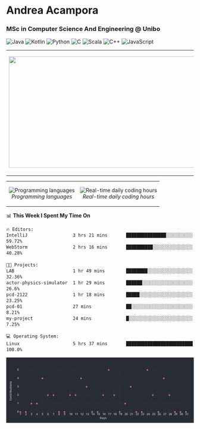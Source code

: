 # Andrea Acampora
### MSc in Computer Science And Engineering @ Unibo

![Java](https://img.shields.io/badge/Java-Good-Green)
![Kotlin](https://img.shields.io/badge/Kotlin-Intermediate-blue)
![Python](https://img.shields.io/badge/Python-Intermediate-blue)
![C](https://img.shields.io/badge/C-Intermediate-blue)
![Scala](https://img.shields.io/badge/Scala-Beginner-yellow)
![C++](https://img.shields.io/badge/C++-Beginner-yellow)
![JavaScript](https://img.shields.io/badge/JavaScript-Beginner-yellow)


<table>
  <tr>
    <td> 
    <p align="center">
    <img src="https://github-readme-stats.vercel.app/api?username=andrea-acampora&show_icons=true&theme=gruvbox&hide_border=false" width="500px" height="300px">
    <br>
  </p> 
</td>
<td> 
  <p align="center">
    <img src="https://github-readme-streak-stats.herokuapp.com/?user=andrea-acampora&theme=gruvbox&hide_border=false" width="500px" height="300px">
    <br>
  </p> 
</td>
</tr>
</table>

<table>
  <tr>
    <td> 
    <p align="center">
    <img alt="Programming languages" src="https://wakatime.com/share/@Arop/7b1d5c62-1d9f-4a3a-836c-c29297ecc0b1.svg" width="500px" height="300px">
    <br>
    <em> Programming languages </em>
  </p> 
</td>
<td> 
  <p align="center">
    <img alt="Real-time daily coding hours" src="https://wakatime.com/share/@Arop/c3fe2869-5ef5-4bc3-8960-99ffe2d5723f.svg?sanitaze=true" width="500px" height="300px">
    <br>
    <em> Real-time daily coding hours </em>
  </p> 
</td>
</tr>
</table>

<!--START_SECTION:waka-->
📊 **This Week I Spent My Time On** 

```text
🔥 Editors: 
IntelliJ                 3 hrs 21 mins       ███████████████░░░░░░░░░░   59.72% 
WebStorm                 2 hrs 16 mins       ██████████░░░░░░░░░░░░░░░   40.28%

🐱‍💻 Projects: 
LAB                      1 hr 49 mins        ████████░░░░░░░░░░░░░░░░░   32.36% 
actor-physics-simulator  1 hr 29 mins        ██████░░░░░░░░░░░░░░░░░░░   26.6% 
pcd-2122                 1 hr 18 mins        █████░░░░░░░░░░░░░░░░░░░░   23.25% 
pcd-01                   27 mins             ██░░░░░░░░░░░░░░░░░░░░░░░   8.21% 
my-project               24 mins             █░░░░░░░░░░░░░░░░░░░░░░░░   7.25%

💻 Operating System: 
Linux                    5 hrs 37 mins       █████████████████████████   100.0%

```


<!--END_SECTION:waka-->

<img alt="Contribution activity graph" src="charts/image.svg">

